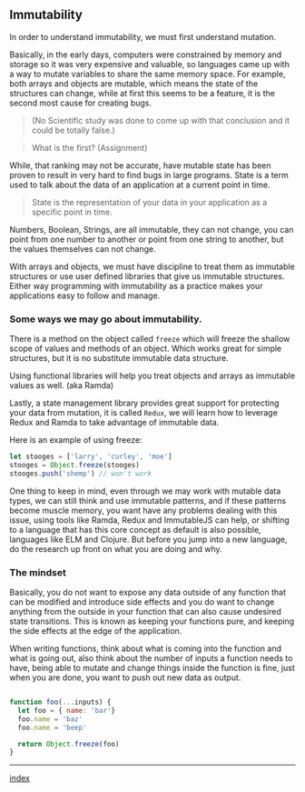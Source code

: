 ## Immutability

In order to understand immutability, we must first understand mutation.

Basically, in the early days, computers were constrained by memory and storage so it was very expensive and valuable, so languages came up with a way to mutate variables to share the same memory space. For example, both arrays and objects are mutable, which means the state of the structures can change, while at first this seems to be a feature, it is the second most cause for creating bugs.

> (No Scientific study was done to come up with that conclusion and it could be totally false.)

> What is the first? (Assignment)

While, that ranking may not be accurate, have mutable state has been proven to result in very hard to find bugs in large programs. State is a term used to talk about the data of an application at a current point in time.

> State is the representation of your data in your application as a specific point in time.

Numbers, Boolean, Strings, are all immutable, they can not change, you can point from one number to another or point from one string to another, but the values themselves can not change.

With arrays and objects, we must have discipline to treat them as immutable structures or use user defined libraries that give us immutable structures. Either way programming with immutability as a practice makes your applications easy to follow and manage.

### Some ways we may go about immutability.

There is a method on the object called `freeze` which will freeze the shallow scope of values and methods of an object. Which works great for simple structures, but it is no substitute immutable data structure.

Using functional libraries will help you treat objects and arrays as immutable values as well. (aka Ramda)

Lastly, a state management library provides great support for protecting your data from mutation, it is called `Redux`, we will learn how to leverage Redux and Ramda to take advantage of immutable data.

Here is an example of using freeze:

``` js
let stooges = ['larry', 'curley', 'moe']
stooges = Object.freeze(stooges)
stooges.push('shemp') // won't work
```

One thing to keep in mind, even through we may work with mutable data types, we can still think and use immutable patterns, and if these patterns become muscle memory, you want have any problems dealing with this issue, using tools like Ramda, Redux and ImmutableJS can help, or shifting to a language that has this core concept as default is also possible, languages like ELM and Clojure. But before you jump into a new language, do the research up front on what you are doing and why.

### The mindset

Basically, you do not want to expose any data outside of any function that can be modified and introduce side effects and you do want to change anything from the outside in your function that can also cause undesired state transitions. This is known as keeping your functions pure, and keeping the side effects at the edge of the application.

When writing functions, think about what is coming into the function and what is going out, also think about the number of inputs a function needs to have, being able to mutate and change things inside the function is fine, just when you are done, you want to push out new data as output.

``` js

function foo(...inputs) {
  let foo = { name: 'bar'}
  foo.name = 'baz'
  foo.name = 'beep'

  return Object.freeze(foo)
}
```

---

[index](/)
